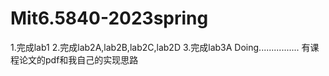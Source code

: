 # Mit6.5840-2023spring
1.完成lab1
2.完成lab2A,lab2B,lab2C,lab2D
3.完成lab3A
Doing................
有课程论文的pdf和我自己的实现思路

